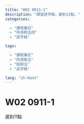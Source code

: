 ```yaml
---
title: "W02 0911-1"
description: "課堂逐字稿，遲到11點。"
categories:

  - "課程筆記"
  - "所得稅法四"
  - "逐字稿"

tags:

  - "課程筆記"
  - "所得稅法"
  - "租稅法"
  - "逐字稿"

lang: "zh-Hant"
---
```


# W02 0911-1

遲到11點


<!-- 


法規名稱：	中華民國憲法 EN
法規類別：	憲法
※如已配合行政院組織改造，公告變更管轄或停止辦理業務之法規條文，請詳見沿革
第143條第1項：中華民國領土內之土地屬於國民全體。人民依法取得之土地所有權，應受法律之保障與限制。私有土地應照價納稅，政府並得照價收買。
第2項：附著於土地之礦，及經濟上可供公眾利用之天然力，屬於國家所有，不因人民取得土地所有權而受影響。
第3項：土地價值非因施以勞力資本而增加者，應由國家徵收土地增值稅，歸人民共享之。
第4項：國家對於土地之分配與整理，應以扶植自耕農及自行使用土地人為原則，並規定其適當經營之面積。


 -->


<!-- 

德國民法的價值決定：房地合一，房屋是土地的重要組成部分

所謂重要組成部分，並非因其「價值」，而是因其：非毀損滅失不得分離

 -->


<!-- 



立法者的價值決定，可以，但是要說明理由，不可以恣意（立法理由寫：黨團協商通過。師：這是密室交易嗎？立法者恣意的區別對待，並非「理由」）

1. 





 -->


<!-- 

《所得稅法》中，土地免課所得稅，並非「稅捐優惠」，而是「分離課稅」



 -->


<!-- 

重要成分跟哪些非重要的成分尤其是房屋 各位在學民房的時候房屋裡面 你可能蓋那個整個烤漆你在外面做油漆的 那個叫重要成分結果你房屋上面裝一個可以被拆卸下來的比如說你是作為居住的住宅使用的話你裡面應該會需要一些所謂的那個儲碼 扣痕的那些設備你需要有這個東西，可以被簡單拆卸下來的時候不需要改編起物理上的性質就可以將其分離掉這個我們就把它叫做非重要的成分我就花了許多時間去跟各位講這件事情民法的價值決定我們的稅法的價值決定也就是稅捐立法者如何面對不動產課稅一樣 我們也是跟民法一樣的價值決定我們的不動產的財產稅我們的房屋跟土地是分開課稅房屋跟土地是分開來的所以我們有房屋稅我們有土地稅這個就是一個價值決定這個價值決定在德國聯邦憲法委員會在做平等原則審查的時候這個叫做價值要有連貫性你不能隨便跳動就是說你前面這樣分開後面就決定又合在一起可以 但是你總是要說一個正當理由這樣各位聽得懂嗎你前後做法不一樣比如說我今天開始昨天上課的時候我跟各位同學講今天只要大家來有考試一律80分結果下一次老師覺得我這樣不對我看各位同學看起來沒有很認真的樣子好 我們就看考試的時候如果你有寫我給你60分沒有的話就給你不及格同學們你就會質疑說柯老師你怎麼講話前後不一樣你明明上一次禮拜的時候就說你只要來參加考試一律80分結果現在又跟我講說你可能會當掉我你總是要給我說個理由說個理由要有正當理由纔可以吧我說老師我不說我心情不好所以我就可以用這種方式當然不行立法者總要說一個理由你告訴我你前面房地分立的價值決定跟現在房地合一的價值決定這個都是立法者應該要說明的對吧你沒說明沒說明當然不代表你沒有正當理由不過你的說明不清楚基本上我就會從你的立法理由裡面去看你到底有沒有正常的去說明講白一點之後你今天在做憲法審查的時候其實就是要看立法理由所以我們之後會跟各位去談我們在稅法的立法裡面很多喬文他的立法理由你知道他怎麼寫嗎按照黨團協商條文通過按照國民黨團建議條文通過這個在我來看你不要讓我當大法官你讓我大法官就是告訴我一件事你這個沒有正當理由所以他們最好我也不會去拿這個就叫做制裔就是立法者不是最大立法者你今天告訴我價值決定轉換的時候你也要有一個正當理由說明你連立法理由好歹說個像樣的理由你都懶得說就直接寫一句話按照黨團協商條文通過或者是按照某一個黨建議的條文通過這個不叫理由那個叫結論對嗎司法院大法官可不可以審查這個當然可以你再怎麼尊重立法形成你也不能隨便這樣亂搞這個叫立法程序這個最基本的說理的道理而已所以立法程序重不重要當然重要我們今天不是因為我們學風法我們就認為說程序上這個是一個很簡單的立法者不代表它最大立法者當然要遵守憲法上的基本價值這個價值就是你前面做了一個房地分立的價值決定到你後來你105年你要做一個房地合一的價值決定你要說理當然我如果給各位說理我真的會給各位說理就是說房地合一來計價這個是交易實務的常態對嗎你去買房子的時候難道你去買房子通常就說你看一看這房子不錯喔請問多少錢跟你講一坪多少如果到時候因為他在講這個一坪只是算房屋裡面的土地沒算要另外再付錢當然這個就會有你就會講一件事情就是說房地合一交易這個基本上是常態我們只是為了在民法上為了要遞解因為民法做了一個價值決定就是房地分立所以我們在司法契約上我們就一定要訂兩份契約書德國不用因為房屋本來就從物理上不可能從土地分離除非你將來有辦法再計算房屋蓋一個空中樓格跟土地完全分離不然的話房地合一纔是正確的一個立法者的價值決定我們過去的價值決定基本上是錯誤的就這樣而已好我們來看一下我們房地的稅法的立法由於我們從不動產的財產稅一樣它還是房地分立然後到所得稅一樣它還是房地分立所以房屋課財產交易所得因為房屋不是土地所以我們的土地就用土地增值稅去課因此在我們的所得稅法第4條的第1項第16款的規定裡面土地不課徵所得稅這個不課徵土地的交易的所得稅首先第一個它的法律性質不應該被理解為叫稅捐優惠它正確的理解是你要把它跟土地增值稅合併來看這個叫法律體系這個叫體系解釋法也就是說它看起來似乎是一種稅捐優惠的規定其實是分離課稅的價值決定這樣各位聽得懂這個意思嗎就是說因為我已經就土地的部分令定利稅法的規定已經有課徵土地增值稅這個是一種價值決定我們把土地從所得稅裡面分離出來獨立去課徵獨立去課徵土地增值稅這是一個立法者做出來的價值決定我們先不且不講它對或錯這個就是它做的一個價值立法理由它就這樣寫所以土地免徵所得稅本質上不應該被理解為叫稅捐優惠這樣各位聽得懂嗎它是一個分離課稅的價值決定因此我們分離課稅把它拉出去去做土地增值稅土地增值稅的課稅那麼被課與一個實價課稅的任務它就會把那個重責大任落在土地增值稅上而不是落在個人中的所得稅或是所得稅上隱匿事業所得稅上這個是各位你要聽就是說我們通過法規法它雖然那個文字文字有一些讓你會覺得它是稅捐優惠這也是我對實務上特別是我們的稽徵實務就是行政的稽徵機關實務司法實務還比較不會有這個問題司法我就是講法院因為法院通常會去看立法理由但我們稽徵機關的實務有時候它會看文字它就會直接講免徵所得稅這樣就說稅捐優惠不是你要背後你要正確理解的話你往往你要看立法理由立法理由怎麼寫這個會決定所以我才會剛剛就跟各位講說你寫一個黨團協商條文通過那是什麼立法都不叫理由你好歹好歹法案法案出去之前你真的是做黨團協商好不好那沒關係你總是要說個理說理你這兩黨都沒什麼人產或是你當時候不管三黨或四黨一直下去做協商最後面協調出來的結果你好歹寫個理由說我們在這個地方我們基於什麼樣的一個考慮所以我們做這樣一個決定價值的決定你好歹要說一點理由你直接就給我立法理由你寫一個黨團協商條文通過那你就是跟我講說民主政治就是用這種密室交易大家交換過就好了不是這樣這個根本在司法我們做規範憲法審查來講我個人認為這個是立法者恣意的區別對待立法者恣意的區別對待那這個是沒理由就等於是同學們你在考試考完以後你來問我說柯老師你這題為什麼只答我分數只有70分我跟你講我的決定這沒有理由你說就是我了不然你是要怎樣不是我說這樣如果是這樣這不叫決定對不起那個就不叫理由那個就只是結論告訴你而已所以我們來看一下土地資本跟土地課稅的我們現在目前的現況就是說在民國105年以前我們的土地稅法對不起我們的所得稅法第4條第1項第168這個個人跟營利事業買賣土地這個部分我們把它分開來但只有土地的部分而已所以土地的部分是改課土地增值稅那麼房屋的部分就繼續留在所得稅裡面所以房屋算14條第1項第7款的房屋就是算財產交易所得然後如果是營利事業那它就算營利事業的所得之一再分成它是業內或業外收入這個差別而已通常一般是業外因為除非你是以買賣不動產為專業不然一般營利事業不是以買賣不動產為專業他們通常就是廠房出售這個時候它不會是它的業內收入通常就是業外的收入而計算入這個所得稅法裡面的所得就這樣而已所以這個我們就稱之為叫舊制就以105年作為時間點的區隔我們在105年以前的稅捐的立法者的價值決定是房地分立土地不課所得稅只課土增稅這個叫價值決定所以這裡面我們歸納出來有兩個價值決定第一個房地分開財產稅、所得稅都是如此財產稅是這樣所得稅也是如此所得稅裡面














我們對土地這個部分我們不課徵所得稅也就是我們不課財產交易所得因為在立法理由裡面它也有說明瞭就已經有課徵土地增值稅為了避免重複課稅所以它就不再課徵所得稅因此這個背後的意義性知識它是分離課稅立法者做了一個價值決定我對它只做一次性課稅那就是用土地增值稅來課它那麼我們就不再課所得稅但房屋還是留在所得稅裡面再進入是個人的綜合所得稅作為其中的財產交易所得的類型或者是營利事業的所得再來用營利事業所得稅來課稅這個我們就稱之為叫救治這裡面的一個價值決定大致上如此各位明白了現況以後我們回過頭來談這個價值決定有許多的食物界跟學界的人來幫它辯護說這個價值決定是對的而且看起來似乎是憲法制憲的時候條文給立法者的誡命讓立法者必須要這樣形成他們主張土地增值稅具有憲法位階的效力不容由立法者任意加以更動來源從哪裡來呢從我們憲法一四三條第3項規定憲法一四三條第3項土地價值非因施以勞力資本而增加者因有國家徵收土地增值稅用了土地增值稅這個字眼所以萬文生義就覺得我也懂中文我也讀過憲法既然這樣這個就叫憲法位階效力所以土地增值稅具有憲法位階效力然後立法者不能亂動。這個還不是我隨便讓他說我就聽到有人這樣子講我們當然不要特別指說是誰講不然這樣各位會覺得跟老師在上課說你講他怎樣怎樣講話不太好我就說有人這樣子或約有人這樣說土地增值稅具有憲法位階效力立法者不能任意的去更動這樣的一個土地增值稅因此它是具憲法位階效力立法者的立法形成自由也受到這個土地增值稅的立法的規範的拘束這個是143條的第3項規定我順帶講一下143條第1項看起來好像就像我們的地價稅的憲法位階效力規定照這個邏輯因為在143條同樣是143條的第1項中華民國領土那支土地屬於國民全體人民依法取得這土地所有權應受法律之保障與限值第三句法143條第1項第三句私有土地應造價納稅這個時候他沒有講地價稅他只有講應造價納稅但當然偶爾就會有人說你看我們地價稅也是有憲法位階的因為143條第1項第三句是規定就有期待要造價納稅只是他沒有用地價稅這個名聞而已沒有用這個名字當然就回過頭來你看143條第3項還明白講的叫做土地增值稅所以土地增值稅的憲法位階讓我們立法者不能隨便去動它就這樣就是這一種學說看法的形成也長期造成了大概我剛剛講一開始講就是50年間我們基本上土地增值稅就是沒有太大的變化尤其是在這個我們的整個土地稅制裡面就是所謂的前面那一句話就是造價申報造價納稅造價收買這個幾個看起來是像那種政治語言的宣示的這個東西往往變成是我們在行政實務上面他對這一些相關法律的一個理解的一個前提那我們先休息一下我們待會再來跟各位去講真的土地增值稅有憲法位階嗎是這樣嗎土地增值稅沒有違憲的問題嗎是這樣的問題我們先休息一下之後我們再來跟各位去談我國土地增值稅我個人認為違憲的一個非常重要的理由不是因為你放在憲法你就合憲不是因為憲法跟你規定叫土地增值稅這個名目所以立法者定了名目這樣就合憲只要名稱相同就合憲不是這樣這個我們休息完之後我們再來跟各位談我們的土地增值稅我個人認為是長期以來處於違反量能特殊原則的狀態當然它沒有被宣告違憲所以一直都是這個違憲狀態一直存在我們一直到民國105年的時候我們才真正的面對不動產纔有一個實價課稅的可能性立法上面也因此纔有可能去做實價課稅這個是我們跟各位去談稅制對臺灣的「有土斯有財」貢獻良多的一個很重要的一個背後的原因那我們先休息一下
 -->

<!-- 

我們對土地這個部分,我們不課徵所得稅,也就是我們不課財產交易所得 那因為在立法的理由裡面,他也有說明了,已經有課徵土地增值稅,為了避免重複課稅 所以他就不再課徵所得稅,因此這個背後的意義性知識 他是分離課稅,立法只做了一個價值決定,我對他只做一次性課稅 那就是用土地增值稅來課他 那麼我們就不再課所得稅,但房屋還是留在所得稅裡面 再進入是個人的綜合所得稅,作為其中的財產交易所得的類型 或者是營利事業的所得,再來用營利事業所得稅來課稅 這個我們就稱之為叫舊制,這裡面的一個價值決定,大致上如此 各位明白了現況以後,我們回過頭來談 這個價值決定,有許多的實務界跟學界的人來幫他辯護 說這個價值決定是對的,而且看起來似乎是憲法制憲的時候 條文給立法者的介密,讓立法者必須要這樣形成 他們主張土地增值稅具有憲法位階的效力 不容由立法者任意加以更動 來源從哪裡來呢?從我們憲法一至三條第3項規定 憲法一至三條第3項 土地價值非因施以勞力資本而增加 則應由國家徵收土地增值稅 用了土地增值稅這個字眼 所以望文生義就覺得我也懂中文,我也讀過憲法 那既然這樣,這個就叫憲法位階效力 所以土地增值稅具有憲法位階效力 然後立法者不能亂動 這個還不是我隨便亂說 我就聽到有人這樣子講 我們當然不要特別只說是誰講 不然這樣可不可以覺得柯老師在上課的時候 你講他怎樣怎樣講,不太好 我就說有人這樣子,或約有人這樣說 土地增值稅具有憲法位階效力 立法者不能任意的去更動這樣的一個土地增值稅 即使他是具憲法位階效力 立法者的立法形成自由 也受到這個土地增值稅的立法規範的拘束 這個是143條的第3條規定 那我順帶講一下,143條第1項 看起來好像就像我們的地價稅的憲法位階條文規定 如果照這個邏輯 因為在143條,同樣是143條的第1項 中華民國領土內之土地屬於國民權體 人民依法取得之土地所有權 應受法律之保障與限制 第三句,143條第1項第三句 私有土地應造價納稅 這個時候他沒有講地價稅 他只有講應造價納稅 但當然偶爾就會有人說 你看我們地價稅也是有憲法位階的 因為143條第1項第三句是規定 就有提到要造價納稅 只是他沒有用地價稅這個名文而已 沒有用這個名字  你看143條第3項都很明白講的叫做土地增值稅 所以土地增值稅的憲法位階 讓我們立法者不能隨便去動它 就這樣,這個就是這一種學說看法的形成 那也長期造成了 大概我剛剛講一開始講 就是50年間我們基本上土地增值稅 就是沒有太大的變化 尤其是在這個我們的整個土地稅制裡面 就是所謂的前面那一句話 就是造價申報、造價納稅、造價收買 這個幾個看起來是像那種政治語言的宣示的這個東西 往往變成是我們在行政事務上面 他對這一些相關法律的一個理解的一個前提 那我們先休息一下 我們待會再來跟各位去講 真的土地增值稅有憲法位階嗎 是這樣嗎 土地增值稅沒有違憲的問題嗎 是這樣的問題 我們先休息一下之後 我們再來跟各位去談我國土地增值稅 我個人認為違憲的一個非常重要的一個理由 不是因為你放在憲法你就合憲 不是因為憲法跟你規定叫土地增值稅 這個名目 所以立法者定的名目這樣就合憲 只要名稱相同就合憲 不是這樣 這個我們休息完之後 我們再來跟各位談 土地增值稅我個人認為是長期以來處於違反 違反量能特殊原則的狀態 當然他沒有被宣告違憲 所以一直都是這個違憲狀態一直存在 我們一直到民國105年的時候 我們才真正的面對不動產 才有一個實價特稅的可能性 立法上面也因此才有可能去做實價特稅 這個是我們跟各位去談 稅制對台灣的有土石有財 貢獻良多的一個很重要的一個背後的原因 我們先休息一下 請 這個 謝謝

 -->

